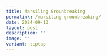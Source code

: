```yaml
---
title: Marsiling Grounbreaking
permalink: /marsiling-grounbreaking/
date: 2024-09-13
layout: post
description: ""
image: ""
variant: tiptap
---
```

